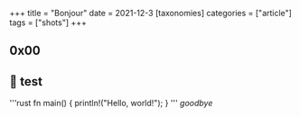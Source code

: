 +++
title = "Bonjour"
date = 2021-12-3
[taxonomies]
categories = ["article"]
tags = ["shots"]
+++

## 0x00
🎏
test
---
'''rust
fn main() {
    println!("Hello, world!");
}
'''
*goodbye*
